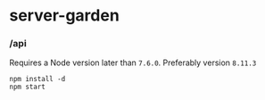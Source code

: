 # server-garden

### /api

Requires a Node version later than `7.6.0`. Preferably version `8.11.3`
```
npm install -d
npm start
```
